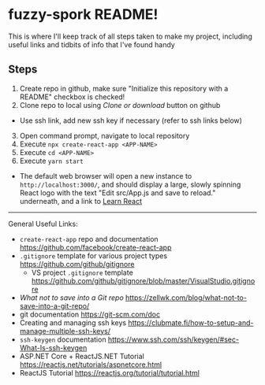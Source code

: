 # fuzzy-spork README!
This is where I'll keep track of all steps taken to make my project, including useful links and tidbits of info that I've found handy 
## Steps
1. Create repo in github, make sure "Initialize this repository with a README" checkbox is checked!
2. Clone repo to local using *Clone or download* button on github
* Use ssh link, add new ssh key if necessary (refer to ssh links below)
3. Open command prompt, navigate to local repository
4. Execute `npx create-react-app <APP-NAME>`
5. Execute `cd <APP-NAME>`
6. Execute `yarn start`
* The default web browser will open a new instance to `http://localhost:3000/`, and should display a large, slowly spinning React logo with the text "Edit src/App.js and save to reload." underneath, and a link to [Learn React](https://reactjs.org/)

---
General Useful Links:
* `create-react-app` repo and documentation https://github.com/facebook/create-react-app
* `.gitignore` template for various project types https://github.com/github/gitignore
  * VS project `.gitignore` template https://github.com/github/gitignore/blob/master/VisualStudio.gitignore
* *What not to save into a Git repo* https://zellwk.com/blog/what-not-to-save-into-a-git-repo/
* git documentation https://git-scm.com/doc
* Creating and managing ssh keys https://clubmate.fi/how-to-setup-and-manage-multiple-ssh-keys/
* `ssh-keygen` documentation https://www.ssh.com/ssh/keygen/#sec-What-Is-ssh-keygen
* ASP.NET Core + ReactJS.NET Tutorial https://reactjs.net/tutorials/aspnetcore.html
* ReactJS Tutorial https://reactjs.org/tutorial/tutorial.html
